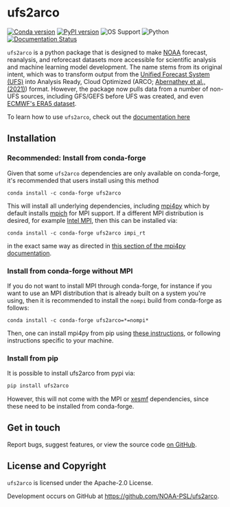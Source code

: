 # ufs2arco
[![Conda version](https://img.shields.io/conda/vn/conda-forge/ufs2arco.svg)](https://anaconda.org/conda-forge/ufs2arco)
[![PyPI version](https://img.shields.io/pypi/v/ufs2arco.svg)](https://pypi.org/project/ufs2arco/)
![OS Support](https://img.shields.io/badge/OS-Linux%20%7C%20macOS-blue?)
![Python](https://img.shields.io/badge/Python-3.10%20|%203.11%20|%203.12-blue?logo=python&logoColor=white)
[![Documentation Status](https://readthedocs.org/projects/ufs2arco/badge/?version=latest)](https://ufs2arco.readthedocs.io/en/latest/?badge=latest)

`ufs2arco` is a python package that is designed to make [NOAA](https://www.noaa.gov/)
forecast, reanalysis, and reforecast datasets
more accessible for scientific analysis and machine learning model development.
The name stems from its original intent, which was to transform output from the
[Unified Forecast System (UFS)](https://www.ufs.epic.noaa.gov/)
into
Analysis Ready, Cloud Optimized (ARCO;
[Abernathey et al., (2021)](https://doi.ieeecomputersociety.org/10.1109/MCSE.2021.3059437))
format.
However, the package now pulls data from a number of non-UFS sources, including GFS/GEFS
before UFS was created, and even
[ECMWF's ERA5 dataset](https://www.ecmwf.int/en/forecasts/dataset/ecmwf-reanalysis-v5).

To learn how to use `ufs2arco`, check out the
[documentation here](https://ufs2arco.readthedocs.io/en/latest/index.html)


## Installation

### Recommended: Install from conda-forge

Given that some `ufs2arco` dependencies are only available on conda-forge, it's
recommended that users install using this method

```shell
conda install -c conda-forge ufs2arco
```

This will install all underlying dependencies, including
[mpi4py](https://mpi4py.readthedocs.io/en/latest/index.html)
which by default installs [mpich](https://pypi.org/project/mpich) for MPI
support.
If a different MPI distribution is desired, for example
[Intel MPI](https://pypi.org/project/impi-rt/), then this can be installed via:

```shell
conda install -c conda-forge ufs2arco impi_rt
```

in the exact same way as directed in
[this section of the mpi4py documentation](https://mpi4py.readthedocs.io/en/latest/install.html#conda-packages).

### Install from conda-forge without MPI

If you do not want to install MPI through conda-forge, for instance if you want
to use an MPI distribution that is already built on a system you're using, then it is
recommended to install the `nompi` build from conda-forge as follows:

```shell
conda install -c conda-forge ufs2arco=*=nompi*
```

Then, one can install mpi4py from pip using [these
instructions](https://mpi4py.readthedocs.io/en/latest/install.html#building-from-sources),
or following instructions specific to your machine.

### Install from pip

It is possible to install ufs2arco from pypi via:

```bash
pip install ufs2arco
```

However, this will not come with the MPI or
[xesmf](https://xesmf.readthedocs.io/en/stable/) dependencies, since these need
to be installed from conda-forge.


## Get in touch

Report bugs, suggest features, or view the source code
[on GitHub](https://github.com/NOAA-PSL/ufs2arco).

## License and Copyright

`ufs2arco` is licensed under the Apache-2.0 License.

Development occurs on GitHub at <https://github.com/NOAA-PSL/ufs2arco>.
